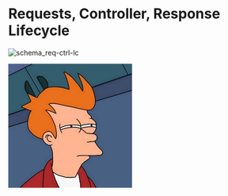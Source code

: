 # Requests, Controller, Response Lifecycle

![schema_req-ctrl-lc](http://symfony.com/doc/current/_images/request-flow.png)

![FuturamaFry](../img/futuramaFry.jpg?raw=true)
